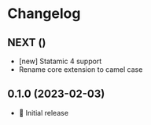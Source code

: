 # Changelog

## NEXT ()

- [new] Statamic 4 support
- Rename core extension to camel case

## 0.1.0 (2023-02-03)

- 🚀 Initial release
